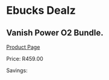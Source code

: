 
# Ebucks Dealz
## Vanish Power O2 Bundle.
[Product Page](https://www.ebucks.com/web/shop/productSelected.do?prodId=1140742612&catId=909917204)

Price: R459.00

Savings: 


	